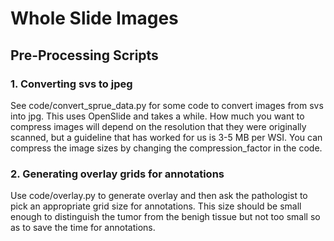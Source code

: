 # Whole Slide Images
Pre-Processing Scripts
---------------
### 1. Converting svs to jpeg
See code/convert_sprue_data.py for some code to convert images from svs into jpg. This uses OpenSlide and takes a while. How much you want to compress images will depend on the resolution that they were originally scanned, but a guideline that has worked for us is 3-5 MB per WSI. You can compress the image sizes by changing the compression_factor in the code.

### 2. Generating overlay grids for annotations
Use code/overlay.py to generate overlay and then ask the pathologist to pick an appropriate grid size for annotations. This size should be small enough to distinguish the tumor from the benigh tissue but not too small so as to save the time for annotations.




